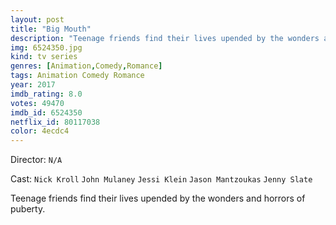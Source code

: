 ```yaml
---
layout: post
title: "Big Mouth"
description: "Teenage friends find their lives upended by the wonders and horrors of puberty..."
img: 6524350.jpg
kind: tv series
genres: [Animation,Comedy,Romance]
tags: Animation Comedy Romance 
year: 2017
imdb_rating: 8.0
votes: 49470
imdb_id: 6524350
netflix_id: 80117038
color: 4ecdc4
---
```

Director: `N/A`  

Cast: `Nick Kroll` `John Mulaney` `Jessi Klein` `Jason Mantzoukas` `Jenny Slate` 

Teenage friends find their lives upended by the wonders and horrors of puberty.